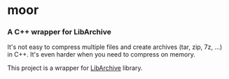 moor
====

### A C++ wrapper for LibArchive


It's not easy to compress multiple files and create 
archives (tar, zip, 7z, ...) in C++.
It's even harder when you need to compress on memory.

This project is a wrapper for 
[LibArchive](http://libarchive.github.com/)
library.
